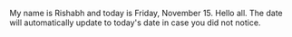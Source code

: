 My name is Rishabh and today is Friday, November 15. Hello all. The date will automatically update to today's date in case you did not notice.

